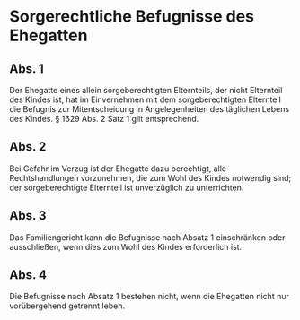 # Sorgerechtliche Befugnisse des Ehegatten



## Abs. 1

 Der Ehegatte eines allein sorgeberechtigten Elternteils, der nicht Elternteil des Kindes ist, hat im Einvernehmen mit dem sorgeberechtigten Elternteil die Befugnis zur Mitentscheidung in Angelegenheiten des täglichen Lebens des Kindes. § 1629 Abs. 2 Satz 1 gilt entsprechend.

## Abs. 2

 Bei Gefahr im Verzug ist der Ehegatte dazu berechtigt, alle Rechtshandlungen vorzunehmen, die zum Wohl des Kindes notwendig sind; der sorgeberechtigte Elternteil ist unverzüglich zu unterrichten.

## Abs. 3

 Das Familiengericht kann die Befugnisse nach Absatz 1 einschränken oder ausschließen, wenn dies zum Wohl des Kindes erforderlich ist.

## Abs. 4

 Die Befugnisse nach Absatz 1 bestehen nicht, wenn die Ehegatten nicht nur vorübergehend getrennt leben. 

